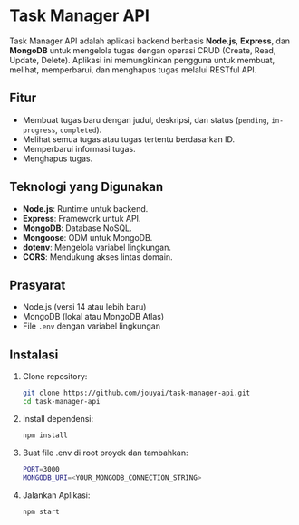 # Task Manager API

Task Manager API adalah aplikasi backend berbasis **Node.js**, **Express**, dan **MongoDB** untuk mengelola tugas dengan operasi CRUD (Create, Read, Update, Delete). Aplikasi ini memungkinkan pengguna untuk membuat, melihat, memperbarui, dan menghapus tugas melalui RESTful API.

## Fitur
- Membuat tugas baru dengan judul, deskripsi, dan status (`pending`, `in-progress`, `completed`).
- Melihat semua tugas atau tugas tertentu berdasarkan ID.
- Memperbarui informasi tugas.
- Menghapus tugas.

## Teknologi yang Digunakan
- **Node.js**: Runtime untuk backend.
- **Express**: Framework untuk API.
- **MongoDB**: Database NoSQL.
- **Mongoose**: ODM untuk MongoDB.
- **dotenv**: Mengelola variabel lingkungan.
- **CORS**: Mendukung akses lintas domain.

## Prasyarat
- Node.js (versi 14 atau lebih baru)
- MongoDB (lokal atau MongoDB Atlas)
- File `.env` dengan variabel lingkungan

## Instalasi
1. Clone repository:
   ```bash
   git clone https://github.com/jouyai/task-manager-api.git
   cd task-manager-api
2. Install dependensi:
   ```bash
   npm install
2. Buat file .env di root proyek dan tambahkan:
   ```bash
   PORT=3000
   MONGODB_URI=<YOUR_MONGODB_CONNECTION_STRING>
3. Jalankan Aplikasi:
   ```bash
   npm start